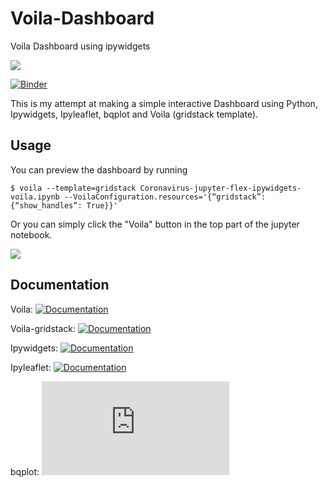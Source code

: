 # Voila-Dashboard
Voila Dashboard using ipywidgets

![](https://github.com/1230grams/Voila-Dashboard/blob/master/Dashboard.gif?raw=true)

[![Binder](https://mybinder.org/badge_logo.svg)](https://mybinder.org/v2/gh/1230grams/Voila-Dashboard/master?filepath=Coronavirus-jupyter-flex-ipywidgets-voila.ipynb)

This is my attempt at making a simple interactive Dashboard using Python, Ipywidgets, Ipyleaflet, bqplot and Voila (gridstack template).

## Usage
You can preview the dashboard by running
```
$ voila --template=gridstack Coronavirus-jupyter-flex-ipywidgets-voila.ipynb --VoilaConfiguration.resources='{“gridstack”: {“show_handles”: True}}'
```
Or you can simply click the "Voila" button in the top part of the jupyter notebook.

![](https://github.com/1230grams/Voila-Dashboard/blob/master/voila%20button.png?raw=true)


## Documentation
Voila: [![Documentation](https://voila.readthedocs.io/en/stable/)](https://voila.readthedocs.io/en/stable/)

Voila-gridstack: [![Documentation](https://github.com/voila-dashboards/voila-gridstack)](https://github.com/voila-dashboards/voila-gridstack)

Ipywidgets: [![Documentation](https://ipywidgets.readthedocs.io/en/latest/)](https://ipywidgets.readthedocs.io/en/latest/)

Ipyleaflet: [![Documentation](https://ipyleaflet.readthedocs.io/en/latest/)](https://ipyleaflet.readthedocs.io/en/latest/)

bqplot: [![Documentation](https://bqplot.readthedocs.io/en/latest/index.html)](https://bqplot.readthedocs.io/en/latest/index.html)



